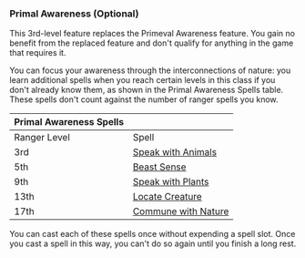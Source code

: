 ### Primal Awareness (Optional)
This 3rd-level feature replaces the Primeval Awareness feature. You gain no benefit from the replaced feature and don't qualify for anything in the game that requires it.

You can focus your awareness through the interconnections of nature: you learn additional spells when you reach certain levels in this class if you don't already know them, as shown in the Primal Awareness Spells table. These spells don't count against the number of ranger spells you know.

| Primal Awareness Spells |                                                                           |
| ----------------------- | ------------------------------------------------------------------------- |
| Ranger Level            | Spell                                                                     |
| 3rd                     | [Speak with Animals](http://dnd5e.wikidot.com/spell:speak-with-animals)   |
| 5th                     | [Beast Sense](http://dnd5e.wikidot.com/spell:beast-sense)                 |
| 9th                     | [Speak with Plants](http://dnd5e.wikidot.com/spell:speak-with-plants)     |
| 13th                    | [Locate Creature](http://dnd5e.wikidot.com/spell:locate-creature)         |
| 17th                    | [Commune with Nature](http://dnd5e.wikidot.com/spell:commune-with-nature) |

You can cast each of these spells once without expending a spell slot. Once you cast a spell in this way, you can't do so again until you finish a long rest.